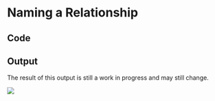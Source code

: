 # Naming a Relationship

## Code

<code-block src="ERModel/relationship-with-name.ermd"/>

## Output

<note>The result of this output is still a work in progress and may still change.</note>

![](relationship-with-name.png)